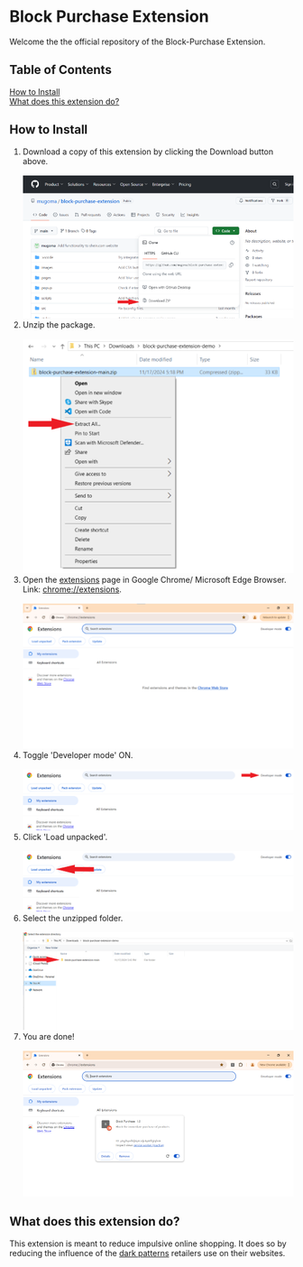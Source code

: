 # Block Purchase Extension

Welcome the the official repository of the Block-Purchase Extension. 

## Table of Contents  
[How to Install](#how-to-install)  
[What does this extension do?](#what-does-this-extension-do)

## How to Install

1. Download a copy of this extension by clicking the Download button above. <br/>  
![image](images/markdown/Image_1_Download_Zipped_Version.png)
2. Unzip the package. <br/><br/>
![image](images/markdown/Image_2_Unzip_Download.png)
3. Open the [extensions](chrome://extensions) page in Google Chrome/ Microsoft Edge Browser. Link: [chrome://extensions]().<br/><br/>
![image](images/markdown/Image_3_Open_Extensions_Page.png)
4. Toggle 'Developer mode' ON. <br/><br/>
![image](images/markdown/Image_4_Toggle_Developer_Mode_On.png)
5. Click 'Load unpacked'.<br/><br/>
![image](images/markdown/Image_5_Click_Load_Unpacked.png)
6. Select the unzipped folder. <br/><br/>
![image](images/markdown/Image_6_Select_Unzipped_Folder.png)
7. You are done! <br/><br/>
![image](images/markdown/Image_7_Complete.png)

## What does this extension do?

This extension is meant to reduce impulsive online shopping. It does so 
by reducing the influence of the [dark patterns]() retailers use on their
websites.  